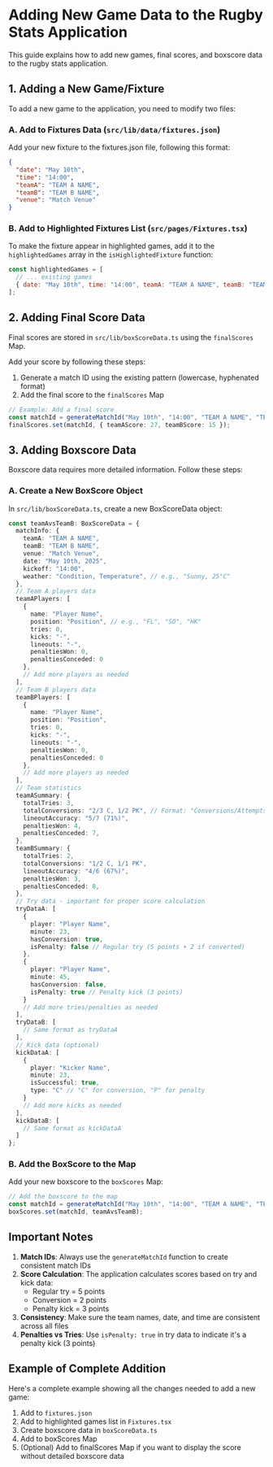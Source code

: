 # Adding New Game Data to the Rugby Stats Application

This guide explains how to add new games, final scores, and boxscore data to the rugby stats application.

## 1. Adding a New Game/Fixture

To add a new game to the application, you need to modify two files:

### A. Add to Fixtures Data (`src/lib/data/fixtures.json`)

Add your new fixture to the fixtures.json file, following this format:

```json
{
  "date": "May 10th",
  "time": "14:00",
  "teamA": "TEAM A NAME",
  "teamB": "TEAM B NAME",
  "venue": "Match Venue"
}
```

### B. Add to Highlighted Fixtures List (`src/pages/Fixtures.tsx`)

To make the fixture appear in highlighted games, add it to the `highlightedGames` array in the `isHighlightedFixture` function:

```javascript
const highlightedGames = [
  // ... existing games
  { date: "May 10th", time: "14:00", teamA: "TEAM A NAME", teamB: "TEAM B NAME" },
];
```

## 2. Adding Final Score Data

Final scores are stored in `src/lib/boxScoreData.ts` using the `finalScores` Map.

Add your score by following these steps:

1. Generate a match ID using the existing pattern (lowercase, hyphenated format)
2. Add the final score to the `finalScores` Map

```typescript
// Example: Add a final score
const matchId = generateMatchId("May 10th", "14:00", "TEAM A NAME", "TEAM B NAME");
finalScores.set(matchId, { teamAScore: 27, teamBScore: 15 });
```

## 3. Adding Boxscore Data

Boxscore data requires more detailed information. Follow these steps:

### A. Create a New BoxScore Object

In `src/lib/boxScoreData.ts`, create a new BoxScoreData object:

```typescript
const teamAvsTeamB: BoxScoreData = {
  matchInfo: {
    teamA: "TEAM A NAME",
    teamB: "TEAM B NAME",
    venue: "Match Venue",
    date: "May 10th, 2025",
    kickoff: "14:00",
    weather: "Condition, Temperature", // e.g., "Sunny, 25°C"
  },
  // Team A players data
  teamAPlayers: [
    { 
      name: "Player Name", 
      position: "Position", // e.g., "FL", "SO", "HK"
      tries: 0, 
      kicks: "-", 
      lineouts: "-", 
      penaltiesWon: 0, 
      penaltiesConceded: 0 
    },
    // Add more players as needed
  ],
  // Team B players data
  teamBPlayers: [
    { 
      name: "Player Name", 
      position: "Position",
      tries: 0, 
      kicks: "-", 
      lineouts: "-", 
      penaltiesWon: 0, 
      penaltiesConceded: 0 
    },
    // Add more players as needed
  ],
  // Team statistics
  teamASummary: {
    totalTries: 3,
    totalConversions: "2/3 C, 1/2 PK", // Format: "Conversions/Attempts C, Penalties/Attempts PK"
    lineoutAccuracy: "5/7 (71%)",
    penaltiesWon: 4,
    penaltiesConceded: 7,
  },
  teamBSummary: {
    totalTries: 2,
    totalConversions: "1/2 C, 1/1 PK",
    lineoutAccuracy: "4/6 (67%)",
    penaltiesWon: 3,
    penaltiesConceded: 8,
  },
  // Try data - important for proper score calculation
  tryDataA: [
    {
      player: "Player Name",
      minute: 23,
      hasConversion: true,
      isPenalty: false // Regular try (5 points + 2 if converted)
    },
    {
      player: "Player Name",
      minute: 45,
      hasConversion: false,
      isPenalty: true // Penalty kick (3 points)
    }
    // Add more tries/penalties as needed
  ],
  tryDataB: [
    // Same format as tryDataA
  ],
  // Kick data (optional)
  kickDataA: [
    {
      player: "Kicker Name",
      minute: 23,
      isSuccessful: true,
      type: "C" // "C" for conversion, "P" for penalty
    }
    // Add more kicks as needed
  ],
  kickDataB: [
    // Same format as kickDataA
  ]
};
```

### B. Add the BoxScore to the Map

Add your new boxscore to the `boxScores` Map:

```typescript
// Add the boxscore to the map
const matchId = generateMatchId("May 10th", "14:00", "TEAM A NAME", "TEAM B NAME");
boxScores.set(matchId, teamAvsTeamB);
```

## Important Notes

1. **Match IDs**: Always use the `generateMatchId` function to create consistent match IDs
2. **Score Calculation**: The application calculates scores based on try and kick data:
   - Regular try = 5 points
   - Conversion = 2 points
   - Penalty kick = 3 points
3. **Consistency**: Make sure the team names, date, and time are consistent across all files
4. **Penalties vs Tries**: Use `isPenalty: true` in try data to indicate it's a penalty kick (3 points)

## Example of Complete Addition

Here's a complete example showing all the changes needed to add a new game:

1. Add to `fixtures.json`
2. Add to highlighted games list in `Fixtures.tsx`
3. Create boxscore data in `boxScoreData.ts`
4. Add to boxScores Map
5. (Optional) Add to finalScores Map if you want to display the score without detailed boxscore data 